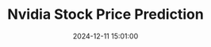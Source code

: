 ---
layout: inner
position: left
title: 'Nvidia Stock Price Prediction'
date: 2024-12-11 15:01:00
categories: development
tags: ML Python 
featured_image: '{{ site.baseurl }}/img/posts/lstm_model.png'
project_link: 'http://github.com/ethancota/nvidia-stock-price-prediction'
button_icon: 'github'
button_text: 'Visit Project'
lead_text: 'A project using a Kaggle dataset of Nvidia stock data. We trained an LSTM model to predict the price using various technical analysis trading features.'
---